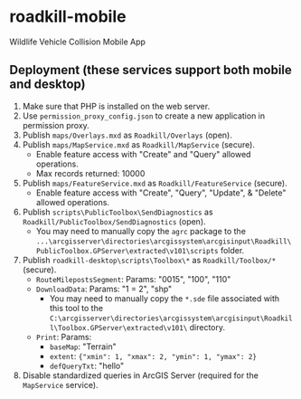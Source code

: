 # roadkill-mobile
Wildlife Vehicle Collision Mobile App

## Deployment (these services support both mobile and desktop)
1. Make sure that PHP is installed on the web server.
1. Use `permission_proxy_config.json` to create a new application in permission proxy.
1. Publish `maps/Overlays.mxd` as `Roadkill/Overlays` (open).
1. Publish `maps/MapService.mxd` as `Roadkill/MapService` (secure).
    - Enable feature access with "Create" and "Query" allowed operations.
    - Max records returned: 10000
1. Publish `maps/FeatureService.mxd` as `Roadkill/FeatureService` (secure).
    - Enable feature access with "Create", "Query", "Update", & "Delete" allowed operations.
1. Publish `scripts\PublicToolbox\SendDiagnostics` as `Roadkill/PublicToolbox/SendDiagnostics` (open).
    - You may need to manually copy the `agrc` package to the `...\arcgisserver\directories\arcgissystem\arcgisinput\Roadkill\PublicToolbox.GPServer\extracted\v101\scripts` folder.
1. Publish `roadkill-desktop\scripts\Toolbox\*` as `Roadkill/Toolbox/*` (secure).
    - `RouteMilepostsSegment`: Params: "0015", "100", "110"
    - `DownloadData`: Params: "1 = 2", "shp"
        - You may need to manually copy the `*.sde` file associated with this tool to the `C:\arcgisserver\directories\arcgissystem\arcgisinput\Roadkill\Toolbox.GPServer\extracted\v101\` directory.
    - `Print`: Params:
        - `baseMap`: "Terrain"
        - `extent`: `{"xmin": 1, "xmax": 2, "ymin": 1, "ymax": 2}`
        - `defQueryTxt`: "hello"
1. Disable standardized queries in ArcGIS Server (required for the `MapService` service).
